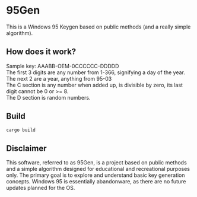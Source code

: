 # 95Gen

This is a Windows 95 Keygen based on public methods (and a really simple algorithm).

## How does it work?

Sample key: AAABB-OEM-0CCCCCC-DDDDD  
The first 3 digits are any number from 1-366, signifying a day of the year.  
The next 2 are a year, anything from 95-03  
The C section is any number when added up, is divisible by zero, its last digit cannot be 0 or >= 8.  
The D section is random numbers.  

## Build

```bash
cargo build
```

## Disclaimer

This software, referred to as 95Gen, is a project based on public methods and a simple algorithm designed for educational and recreational purposes only. The primary goal is to explore and understand basic key generation concepts. Windows 95 is essentially abandonware, as there are no future updates planned for the OS.
